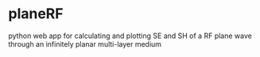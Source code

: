 # planeRF
python web app for calculating and plotting SE and SH of a RF plane wave through an infinitely planar multi-layer medium
